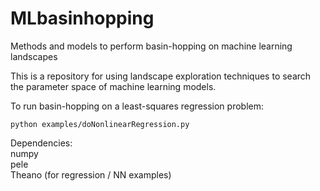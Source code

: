 # MLbasinhopping
Methods and models to perform basin-hopping on machine learning landscapes

This is a repository for using landscape exploration techniques to search the parameter space of machine learning models.

To run basin-hopping on a least-squares regression problem:

```python examples/doNonlinearRegression.py```

Dependencies:  
  numpy   
  pele  
  Theano (for regression / NN examples)  
  

